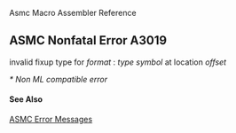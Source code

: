 Asmc Macro Assembler Reference

## ASMC Nonfatal Error A3019

invalid fixup type for _format_ : _type_ _symbol_ at location _offset_

_* Non ML compatible error_

#### See Also

[ASMC Error Messages](readme.md)
